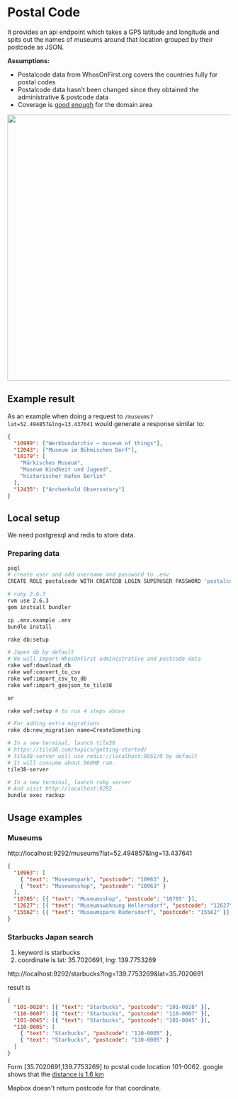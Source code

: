 # Postal Code

It provides an api endpoint which takes a GPS latitude and longitude and spits out the names of museums around that location grouped by their postcode as JSON.

**Assumptions:**

- Postalcode data from WhosOnFirst.org covers the countries fully for postal codes
- Postalcode data hasn't been changed since they obtained the administrative & postcode data
- Coverage is [good enough](https://whosonfirst.org/blog/2019/05/13/geonames/) for the domain area

<img src="https://whosonfirst.org/blog/2019/05/13/geonames/images/post-gn.png" width="600px">

## Example result

As an example when doing a request to `/museums?lat=52.494857&lng=13.437641` would generate a response similar to:

```json
{
  "10999": ["Werkbundarchiv – museum of things"],
  "12043": ["Museum im Böhmischen Dorf"],
  "10179": [
    "Märkisches Museum",
    "Museum Kindheit und Jugend",
    "Historischer Hafen Berlin"
  ],
  "12435": ["Archenhold Observatory"]
}
```

## Local setup

We need postgresql and redis to store data.

### Preparing data

```sh
psql
# create user and add username and password to .env
CREATE ROLE postalcode WITH CREATEDB LOGIN SUPERUSER PASSWORD 'postalcode';

# ruby 2.6.3
rvm use 2.6.3
gem instsall bundler

cp .env.example .env
bundle install

rake db:setup

# Japen db by default
# We will import WhosOnFirst administrative and postcode data
rake wof:download_db
rake wof:convert_to_csv
rake wof:import_csv_to_db
rake wof:import_geojson_to_tile38

or

rake wof:setup # to run 4 steps above

# For adding extra migrations
rake db:new_migration name=CreateSomething

# In a new terminal, launch tile38
# https://tile38.com/topics/getting-started/
# tile38-server will use redis://localhost:9851/0 by default
# It will consume about 560MB ram.
tile38-server

# In a new terminal, launch ruby server
# And visit http://localhost:9292
bundle exec rackup

```

## Usage examples

### Museums

http://localhost:9292/museums?lat=52.494857&lng=13.437641

```json
{
  "10963": [
    { "text": "Museumspark", "postcode": "10963" },
    { "text": "Museumsshop", "postcode": "10963" }
  ],
  "10785": [{ "text": "Museumsshop", "postcode": "10785" }],
  "12627": [{ "text": "Museumswohnung Hellersdorf", "postcode": "12627" }],
  "15562": [{ "text": "Museumspark Rüdersdorf", "postcode": "15562" }]
}
```

### Starbucks Japan search

1. keyword is starbucks
2. coordinate is lat: 35.7020691, lng: 139.7753269

http://localhost:9292/starbucks?lng=139.7753269&lat=35.7020691

result is

```json
{
  "101-0028": [{ "text": "Starbucks", "postcode": "101-0028" }],
  "110-0007": [{ "text": "Starbucks", "postcode": "110-0007" }],
  "101-0045": [{ "text": "Starbucks", "postcode": "101-0045" }],
  "110-0005": [
    { "text": "Starbucks", "postcode": "110-0005" },
    { "text": "Starbucks", "postcode": "110-0005" }
  ]
}
```

Form [35.7020691,139.7753269] to postal code location 101-0062.
google shows that the [distance is 1.6 km](https://www.google.com/maps/dir/'35.7020691,139.7753269'/101-0062,+Japan/@35.7001605,139.7605287,15z/data=!3m1!4b1!4m12!4m11!1m3!2m2!1d139.7753269!2d35.7020691!1m5!1m1!1s0x60188c19f2e5f07d:0x3ca11e47810e362b!2m2!1d139.7632912!2d35.6992105!3e2)

Mapbox doesn't return postcode for that coordinate.
